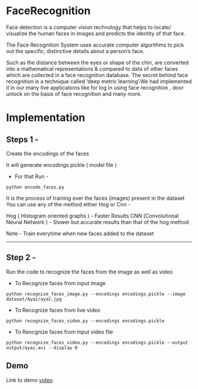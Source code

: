 # FaceRecognition
Face detection is a computer vision technology that helps to locate/ visualize the human faces in images and predicts the identity of that face. 

The Face Recognition System uses accurate computer algorithms to pick out the specific, distinctive details about a person’s face.

Such as the distance between the eyes or shape of the chin, are converted into a mathematical representations &amp; compared to data of other faces which are collected in a face recognition database.  The secret behind face recognition is a technique called ‘deep metric learning’.We had implemented it in our many live applications like for log in using face recognition , door unlock on the basis of face recognition and many more.

# Implementation

## Steps 1 - 

Create the encodings of the faces 

It will generate encodings.pickle ( model file )

- For that Run - 

```
python encode_faces.py
```

It is the process of training over the faces (images) present in the dataset  
You can use any of the method either Hog or Cnn -

Hog ( Histogram oriented graphs ) - Faster Results
CNN (Convolutional Neural Network ) - Slower but accurate results than that of the hog method

Note - Train everytime when new faces added to the dataset


---------------------------------------------------------------

## Step 2 - 

Run the code to recognize the faces from the image as well as video


- To Recognize faces from input image

```
python recognize_faces_image.py --encodings encodings.pickle --image dataset/Ayaz/ayaz.jpg 
```

- To Recognize faces from live video

```
python recognize_faces_video.py --encodings encodings.pickle 
```

- To Reocgnize faces from input video file

```
python recognize_faces_video.py --encodings encodings.pickle --output output/ayaz.avi --display 0
```

## Demo

Link to demo [video](https://www.youtube.com/watch?v=hz_BMu_lJuw&feature=youtu.be).
